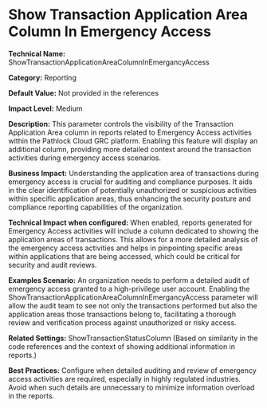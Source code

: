 # Show Transaction Application Area Column In Emergency Access

**Technical Name:** ShowTransactionApplicationAreaColumnInEmergancyAccess

**Category:** Reporting

**Default Value:** Not provided in the references

**Impact Level:** Medium

**Description:** This parameter controls the visibility of the Transaction Application Area column in reports related to Emergency Access activities within the Pathlock Cloud GRC platform. Enabling this feature will display an additional column, providing more detailed context around the transaction activities during emergency access scenarios.

**Business Impact:** Understanding the application area of transactions during emergency access is crucial for auditing and compliance purposes. It aids in the clear identification of potentially unauthorized or suspicious activities within specific application areas, thus enhancing the security posture and compliance reporting capabilities of the organization.

**Technical Impact when configured:** When enabled, reports generated for Emergency Access activities will include a column dedicated to showing the application areas of transactions. This allows for a more detailed analysis of the emergency access activities and helps in pinpointing specific areas within applications that are being accessed, which could be critical for security and audit reviews.

**Examples Scenario:** An organization needs to perform a detailed audit of emergency access granted to a high-privilege user account. Enabling the ShowTransactionApplicationAreaColumnInEmergancyAccess parameter will allow the audit team to see not only the transactions performed but also the application areas those transactions belong to, facilitating a thorough review and verification process against unauthorized or risky access.

**Related Settings:** ShowTransactionStatusColumn (Based on similarity in the code references and the context of showing additional information in reports.)

**Best Practices:** Configure when detailed auditing and review of emergency access activities are required, especially in highly regulated industries. Avoid when such details are unnecessary to minimize information overload in the reports.